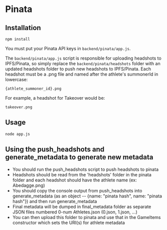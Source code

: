 # Pinata

## Installation

```
npm install
```

You must put your Pinata API keys in `backend/pinata/app.js`.

The `backend/pinata/app.js` script is responsible for uploading headshots to IPFS/Pinata, so simply replace the `backend/pinata/headshots` folder with an updated headshots folder to push new headshots to IPFS/Pinata. Each headshot must be a .png file and named after the athlete's summonerId in lowercase:

```
{athlete_summoner_id}.png
```

For example, a headshot for Takeover would be:

```
takeover.png
```

## Usage

```
node app.js
```

## Using the push_headshots and generate_metadata to generate new metadata

- You should run the push_headshots script to push headshots to pinata
- Headshots should be read from the 'headshots' folder in the pinata folder and each headshot should have the athlete name (ex: Abedagge.png)
- You should copy the console output from push_headshots into generate_metadata (as an object -- {name: "pinata hash", name: "pinata hash"}) and then run generate_metadata
- Final metadata will be dumped in final_metadata folder as separate JSON files numbered 0-num Athletes.json (0.json, 1.json, ...)
- You can then upload this folder to pinata and use that in the GameItems constructor which sets the URI(s) for athlete metadata
